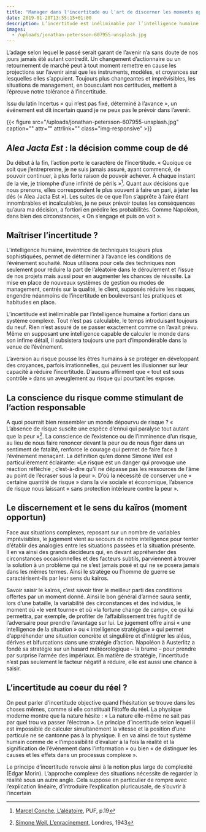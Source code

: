 ```yaml
---
title: "Manager dans l'incertitude ou l'art de discerner les moments opportuns."
date: 2019-01-28T13:55:15+01:00
description: L’incertitude est inéliminable par l’intelligence humaine a fortiori dans un système complexe.
images:
  - /uploads/jonathan-petersson-607955-unsplash.jpg
---
```


L’adage selon lequel le passé serait garant de l’avenir n’a sans doute de nos jours jamais été autant contredit. Un changement d’actionnaire ou un retournement de marché peut à tout moment remettre en cause les projections sur l’avenir ainsi que les instruments, modèles, et croyances sur lesquelles elles s’appuient. Toujours plus changeantes et imprévisibles, les situations de management, en bousculant nos certitudes, mettent à l’épreuve notre tolérance à l’incertitude.

Issu du latin Incertus « qui n’est pas fixé, déterminé à l’avance », un événement est dit incertain quand je ne peux pas le prévoir dans l’avenir.

{{< figure src="/uploads/jonathan-petersson-607955-unsplash.jpg" caption="" attr="" attrlink="" class="img-responsive" >}}

## _Alea Jacta Est_ : la décision comme coup de dé

Du début à la fin, l’action porte le caractère de l’incertitude. « Quoique ce soit que j’entreprenne, je ne suis jamais assuré, ayant commencé, de pouvoir continuer, à plus forte raison de pouvoir achever. À chaque instant de la vie, je triomphe d’une infinité de périls »[^1]. Quant aux décisions que nous prenons, elles correspondent le plus souvent à faire un pari, à jeter les dés (« Alea Jacta Est »). Les suites de ce que l’on s’apprête à faire étant innombrables et incalculables, je ne peux prévoir toutes les conséquences qu’aura ma décision, a fortiori en prédire les probabilités. Comme Napoléon, dans bien des circonstances, « On s’engage et puis on voit ».

## Maîtriser l’incertitude ?

L’intelligence humaine, inventrice de techniques toujours plus sophistiquées, permet de déterminer à l’avance les conditions de l’événement souhaité. Nous utilisons pour cela des techniques non seulement pour réduire la part de l’aléatoire dans le déroulement et l’issue de nos projets mais aussi pour en augmenter les chances de réussite. La mise en place de nouveaux systèmes de gestion ou modes de management, centrés sur la qualité, le client, supposés réduire les risques, engendre néanmoins de l’incertitude en bouleversant les pratiques et habitudes en place.

L’incertitude est inéliminable par l’intelligence humaine a fortiori dans un système complexe. Tout n’est pas calculable, le temps introduisant toujours du neuf. Rien n’est assuré de se passer exactement comme on l’avait prévu. Même en supposant une intelligence capable de calculer le monde dans son infime détail, il subsistera toujours une part d’impondérable dans la venue de l’événement.

L’aversion au risque pousse les êtres humains à se protéger en développant des croyances, parfois irrationnelles, qui peuvent les illusionner sur leur capacité à réduire l’incertitude. D’aucuns affirment que « tout est sous contrôle » dans un aveuglement au risque qui pourtant les expose.

## La conscience du risque comme stimulant de l’action responsable

A quoi pourrait bien ressembler un monde dépourvu de risque ? « L’absence de risque suscite une espèce d’ennui qui paralyse tout autant que la peur »[^2]. La conscience de l’existence ou de l’imminence d’un risque, au lieu de nous faire renoncer devant la peur ou de nous figer dans un sentiment de fatalité, renforce le courage qui permet de faire face à l’événement menaçant. La définition qu’en donne Simone Weil est particulièrement éclairante: «Le risque est un danger qui provoque une réaction réfléchie ; c’est-à-dire qu’il ne dépasse pas les ressources de l’âme au point de l’écraser sous la peur ». D’où la nécessité de conserver une « certaine quantité de risque » dans la vie sociale et économique, l’absence de risque nous laissant « sans protection intérieure contre la peur ».

## Le discernement et le sens du kaïros (moment opportun)

Face aux situations complexes, reposant sur un nombre de variables
imprévisibles, le jugement vient au secours de notre intelligence pour tenter
d’établir des analogies entre les situations passées et la situation présente.
Il en va ainsi des grands décideurs qui, en devant appréhender des circonstances
occasionnelles et des facteurs subtils, parviennent à trouver la solution à un
problème qui ne s’est jamais posé et qui ne se posera jamais dans les mêmes
termes. Ainsi le stratège ou l’homme de guerre se caractérisent-ils par leur
sens du kaïros.

Savoir saisir le kaïros, c’est savoir tirer le meilleur parti des conditions
offertes par un moment donné. Ainsi le bon général d’armée saura sentir, lors
d’une bataille, la variabilité des circonstances et des individus, le moment où
«le vent tourne» et où «la fortune change de camp», ce qui lui permettra, par
exemple, de profiter de l’affaiblissement très fugitif de l’adversaire pour
prendre l’avantage sur lui. Le jugement offre ainsi « une intelligence de la
situation » ou « intelligence stratégique » qui permet d’appréhender une
situation concrète et singulière et d’intégrer les aléas, dérives et
bifurcations dans une stratégie d’action. Napoléon à Austerlitz a fondé sa
stratégie sur un hasard météorologique – la brume – pour prendre par surprise
l’armée des impériaux. En matière de stratégie, l’incertitude n’est pas
seulement le facteur négatif à réduire, elle est aussi une chance à saisir.

## L’incertitude au coeur du réel ?

On peut parler d’incertitude objective quand l’hésitation se trouve dans les
choses mêmes, comme si elle constituait l’étoffe du réel. La physique moderne
montre que la nature hésite : « La nature elle-même ne sait pas par quel trou va
passer l’électron ». Le principe d’incertitude selon lequel il est impossible de
calculer simultanément la vitesse et la position d’une particule ne se cantonne
pas à la physique. Il en va ainsi de tout système humain comme de «
l’impossibilité d’évaluer à la fois la réalité et la signification de
l’événement dans l’information » ou bien « de distinguer les causes et les
effets dans un processus complexe ».

Le principe d’incertitude renvoie ainsi à la notion plus large de complexité
(Edgar Morin). L’approche complexe des situations nécessite de regarder la
réalité sous un autre angle. Cela suppose en particulier de rompre avec
l’explication linéaire, d’introduire l’explication pluricausale, de s’ouvrir à
l’incertain

[^1]: [Marcel Conche, L’aléatoire](https://www.lesbelleslettres.com/livre/2609-l-aleatoire), PUF, p.19
[^2]: [Simone Weil, L’enracinement](http://www.gallimard.fr/Catalogue/GALLIMARD/Folio/Folio-essais/L-enracinement), Londres, 1943
